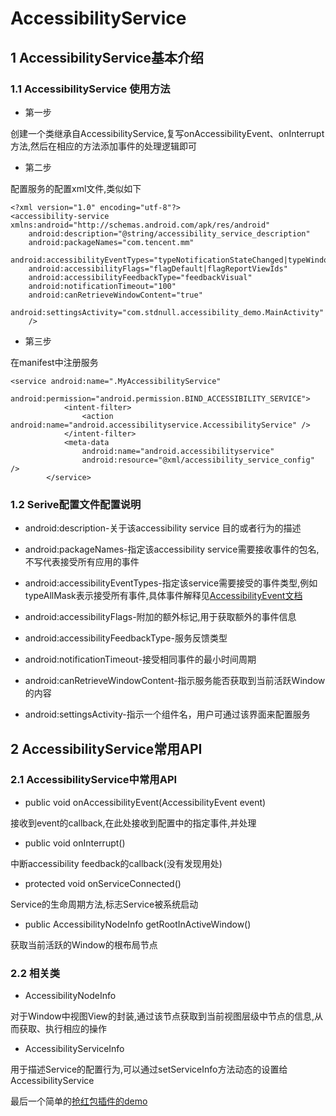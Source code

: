 # AccessibilityService 

## 1 AccessibilityService基本介绍

### 1.1 AccessibilityService 使用方法

+ 第一步

创建一个类继承自AccessibilityService,复写onAccessibilityEvent、onInterrupt方法,然后在相应的方法添加事件的处理逻辑即可

+ 第二步

配置服务的配置xml文件,类似如下

```
<?xml version="1.0" encoding="utf-8"?>
<accessibility-service xmlns:android="http://schemas.android.com/apk/res/android"
    android:description="@string/accessibility_service_description"
    android:packageNames="com.tencent.mm"
    android:accessibilityEventTypes="typeNotificationStateChanged|typeWindowStateChanged|typeWindowsChanged|typeWindowContentChanged"
    android:accessibilityFlags="flagDefault|flagReportViewIds"
    android:accessibilityFeedbackType="feedbackVisual"
    android:notificationTimeout="100"
    android:canRetrieveWindowContent="true"
    android:settingsActivity="com.stdnull.accessibility_demo.MainActivity"
    />
```

+ 第三步

在manifest中注册服务

```
<service android:name=".MyAccessibilityService"
            android:permission="android.permission.BIND_ACCESSIBILITY_SERVICE">
            <intent-filter>
                <action android:name="android.accessibilityservice.AccessibilityService" />
            </intent-filter>
            <meta-data
                android:name="android.accessibilityservice"
                android:resource="@xml/accessibility_service_config" />
        </service>
```

### 1.2 Serive配置文件配置说明

+ android:description-关于该accessibility service 目的或者行为的描述

+ android:packageNames-指定该accessibility service需要接收事件的包名,不写代表接受所有应用的事件

+ android:accessibilityEventTypes-指定该service需要接受的事件类型,例如typeAllMask表示接受所有事件,具体事件解释见[AccessibilityEvent文档](https://developer.android.com/reference/android/view/accessibility/AccessibilityEvent.html)

+ android:accessibilityFlags-附加的额外标记,用于获取额外的事件信息

+ android:accessibilityFeedbackType-服务反馈类型

+ android:notificationTimeout-接受相同事件的最小时间周期

+ android:canRetrieveWindowContent-指示服务能否获取到当前活跃Window的内容

+ android:settingsActivity-指示一个组件名，用户可通过该界面来配置服务

## 2 AccessibilityService常用API

### 2.1 AccessibilityService中常用API

+ public void onAccessibilityEvent(AccessibilityEvent event)

接收到event的callback,在此处接收到配置中的指定事件,并处理

+ public void onInterrupt()

中断accessibility feedback的callback(没有发现用处)

+ protected void onServiceConnected()

Service的生命周期方法,标志Service被系统启动

+ public AccessibilityNodeInfo getRootInActiveWindow()

获取当前活跃的Window的根布局节点

### 2.2 相关类

+ AccessibilityNodeInfo

对于Window中视图View的封装,通过该节点获取到当前视图层级中节点的信息,从而获取、执行相应的操作

+ AccessibilityServiceInfo

用于描述Service的配置行为,可以通过setServiceInfo方法动态的设置给AccessibilityService

最后一个简单的[抢红包插件的demo](https://github.com/stdnull/demo/tree/master/accessibility_demo)
